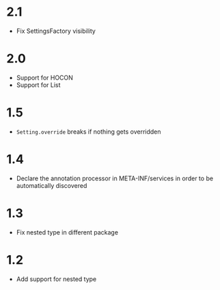 # 2.1

* Fix SettingsFactory visibility

# 2.0

* Support for HOCON
* Support for List

# 1.5

* `Setting.override` breaks if nothing gets overridden

# 1.4

* Declare the annotation processor in META-INF/services in order to be automatically discovered

# 1.3

* Fix nested type in different package

# 1.2

* Add support for nested type